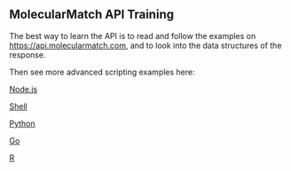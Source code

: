 ## MolecularMatch API Training

The best way to learn the API is to read and follow the examples on https://api.molecularmatch.com, and to look into the data structures of the response.

Then see more advanced scripting examples here:

[Node.js](javascript)

[Shell](shell)

[Python](python)

[Go](go)

[R](R)
